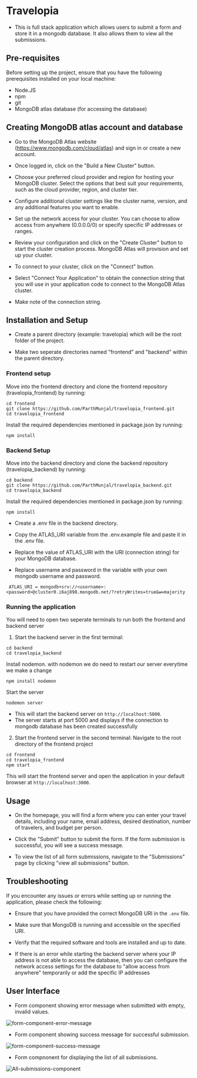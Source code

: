 # Travelopia

- This is full stack application which allows users to submit a form and store it in a mongodb database. It also allows them to view all the submissions. 

## Pre-requisites
Before setting up the project, ensure that you have the following prerequisites installed on your local machine:
- Node.JS
- npm
- git
- MongoDB atlas database (for accessing the database)

## Creating MongoDB atlas account and database
- Go to the MongoDB Atlas website (https://www.mongodb.com/cloud/atlas) and sign in or create a new account.

- Once logged in, click on the "Build a New Cluster" button.

- Choose your preferred cloud provider and region for hosting your MongoDB cluster. Select the options that best suit your requirements, such as the cloud provider, region, and cluster tier.

- Configure additional cluster settings like the cluster name, version, and any additional features you want to enable.

- Set up the network access for your cluster. You can choose to allow access from anywhere (0.0.0.0/0) or specify specific IP addresses or ranges. 

- Review your configuration and click on the "Create Cluster" button to start the cluster creation process. MongoDB Atlas will provision and set up your cluster.

- To connect to your cluster, click on the "Connect" button. 

- Select "Connect Your Application" to obtain the connection string that you will use in your application code to connect to the MongoDB Atlas cluster.

- Make note of the connection string.

## Installation and Setup

- Create a parent directory (example: travelopia) which will be the root folder of the project.

- Make two seperate directories named "frontend" and "backend" within the parent directory.

### Frontend setup
Move into the frontend directory and clone the frontend repository (travelopia_frontend) by running:
```
cd frontend
git clone https://github.com/ParthMunjal/travelopia_frontend.git
cd travelopia_frontend
```
Install the required dependencies mentioned in package.json by running:
```
npm install
```

### Backend Setup
Move into the backend directory and clone the backend repository (travelopia_backend) by running:
```
cd backend
git clone https://github.com/ParthMunjal/travelopia_backend.git
cd travelopia_backend
```
Install the required dependencies mentioned in package.json by running:
```
npm install
```
- Create a .env file in the backend directory.
 
- Copy the ATLAS_URI variable from the .env.example file and paste it in the .env file.
 
- Replace the value of ATLAS_URI with the URI (connection string) for your MongoDB database.

- Replace username and password in the variable with your own mongodb username and password.
```
 ATLAS_URI = mongodb+srv://<username>:<password>@cluster0.i6aj898.mongodb.net/?retryWrites=true&w=majority
 ```
 ### Running the application
 You will need to open two seperate terminals to run both the frontend and backend server
  
 1. Start the backend server in the first terminal:
  ```
  cd backend
  cd travelopia_backend
  ```
  Install nodemon. with nodemon we do need to restart our server everytime we make a change
  ```
  npm install nodemon
  ```
  Start the server
  ```
  nodemon server
  ```
 - This will start the backend server on `http://localhost:5000`.
 - The server starts at port 5000 and displays if the connection to mongodb database has been created successfully
  
  2. Start the frontend server in the second terminal:
  Navigate to the root directory of the frontend project 
  ```
  cd frontend
  cd travelopia_frontend
  npm start
  ```
  This will start the frontend server and open the application in your default browser at `http://localhost:3000`.
  
## Usage

- On the homepage, you will find a form where you can enter your travel details, including your name, email address, desired destination, number of travelers, and budget per person.

- Click the "Submit" button to submit the form. If the form submission is successful, you will see a success message.

- To view the list of all form submissions, navigate to the "Submissions" page by clicking "view all submissions" button.
  
## Troubleshooting

If you encounter any issues or errors while setting up or running the application, please check the following:

- Ensure that you have provided the correct MongoDB URI in the `.env` file.

- Make sure that MongoDB is running and accessible on the specified URI.

- Verify that the required software and tools are installed and up to date.
  
- If there is an error while starting the backend server where your IP address is not able to access the database, then you can configure the network access settings for the database to "allow access from anywhere" temporarily or add the specific IP addresses

## User Interface
- Form component showing error message when submitted with empty, invalid values.

![form-component-error-message](https://github.com/ParthMunjal/travelopia_backend/assets/81214567/46c25bdd-4019-4d04-9f6b-34c0d8027b96)

- Form component showing success message for successful submission.

![form-component-success-message](https://github.com/ParthMunjal/travelopia_backend/assets/81214567/8c862963-1ffc-4f39-9159-08eccb6759dd)

- Form compnonent for displaying the list of all submissions.

![All-submissions-component](https://github.com/ParthMunjal/travelopia_backend/assets/81214567/151be2fe-ed43-4f2b-b813-da37aba1dd9d)







